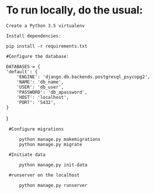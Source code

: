 # To run locally, do the usual:

    Create a Python 3.5 virtualenv

    Install dependencies:

    pip install -r requirements.txt

    #Configure the database:
    
    DATABASES = {
    'default': {
        'ENGINE': 'django.db.backends.postgresql_psycopg2',
        'NAME': 'db_name',
        'USER': 'db_user',
        'PASSWORD': 'db_apassword',
        'HOST': 'localhost',
        'PORT': '5432',
    }
}

     #Configure migrations

         python manage.py makemigrations
         python manage.py migrate

     #Initiate data

         python manage.py init-data

     #runserver on the localhost

         python manage.py runserver


